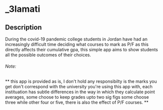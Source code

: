 # _3lamati

## Description

During the covid-19 pandemic college students in Jordan have had an increasingly difficult time deciding what courses to mark as P/F as this directly affects their cumulative gpa, this simple app aims to show students all the possible outcomes of their choices.

###### Note:

** this app is provided as is, I don't hold any responsibilty is the marks you get don't correspond with the university you're using this app with, each instituation has subtle differences in the way in which they calculate point averages, some choose to keep grades upto two sig figs some choose three while other four or five, there is also the effect of P/F courses. **
